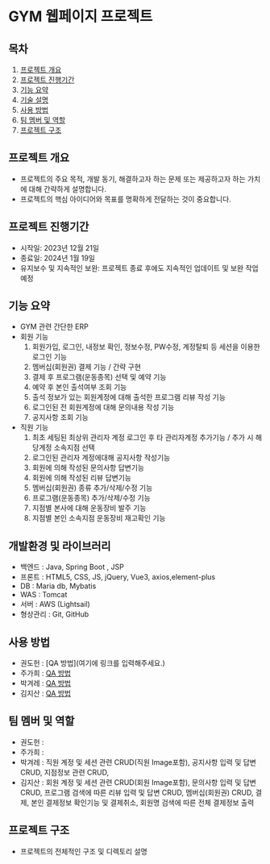 # GYM 웹페이지 프로젝트

## 목차
1. [프로젝트 개요](#프로젝트-개요)
2. [프로젝트 진행기간](#프로젝트-진행기간)
3. [기능 요약](#기능-요약)
4. [기술 설명](#개발-환경-및-라이브러리)
5. [사용 방법](#사용-방법)
6. [팀 멤버 및 역할](#팀-멤버-및-역할)
7. [프로젝트 구조](#프로젝트-구조)

## 프로젝트 개요
- 프로젝트의 주요 목적, 개발 동기, 해결하고자 하는 문제 또는 제공하고자 하는 가치에 대해 간략하게 설명합니다.
- 프로젝트의 핵심 아이디어와 목표를 명확하게 전달하는 것이 중요합니다.

## 프로젝트 진행기간
- 시작일: 2023년 12월 21일
- 종료일: 2024년 1월 19일
- 유지보수 및 지속적인 보완: 프로젝트 종료 후에도 지속적인 업데이트 및 보완 작업 예정

## 기능 요약
- GYM 관련 간단한 ERP 
- 회원 기능
  1) 회원가입, 로그인, 내정보 확인, 정보수정, PW수정, 계정탈퇴 등 세션을 이용한 로그인 기능
  2) 멤버십(회원권) 결제 기능 / 간략 구현
  3) 결제 후 프로그램(운동종목) 선택 및 예약 기능
  4) 예약 후 본인 출석여부 조회 기능
  5) 출석 정보가 있는 회원계정에 대해 출석한 프로그램 리뷰 작성 기능
  6) 로그인된 전 회원계정에 대해 문의내용 작성 기능
  7) 공지사항 조회 기능
- 직원 기능
  1) 최초 세팅된 최상위 관리자 계정 로그인 후 타 관리자계정 추가기능 / 추가 시 해당계정 소속지점 선택
  2) 로그인된 관리자 계정에대해 공지사항 작성기능
  3) 회원에 의해 작성된 문의사항 답변기능
  4) 회원에 의해 작성된 리뷰 답변기능
  5) 멤버십(회원권) 종류 추가/삭제/수정 기능
  6) 프로그램(운동종목) 추가/삭제/수정 기능
  7) 지점별 본사에 대해 운동장비 발주 기능
  8) 지점별 본인 소속지점 운동장비 재고확인 기능


## 개발환경 및 라이브러리
- 백엔드 : Java, Spring Boot , JSP
- 프론트 : HTML5, CSS, JS, jQuery, Vue3, axios,element-plus
- DB : Maria db, Mybatis
- WAS : Tomcat
- 서버 : AWS (Lightsail)
- 형상관리 : Git, GitHub
 
## 사용 방법
- 권도헌 : [QA 방법](여기에 링크를 입력해주세요.)
- 주가희 : [QA 방법](https://peppermint-falcon-0f8.notion.site/QA-cd71c15e40a6481e9148e4c23cc9f887?pvs=4)
- 박겨레 : [QA 방법](https://www.notion.so/QA-490d756e34c24713b3cd68c75ca8229a?pvs=4)
- 김지산 : [QA 방법](https://peppermint-falcon-0f8.notion.site/QA-3ac3df88996f479da47d4dfe7712d757?pvs=4)
  
## 팀 멤버 및 역할
- 권도헌 : 
- 주가희 : 
- 박겨레 : 직원 계정 및 세션 관련 CRUD(직원 Image포함), 공지사항 입력 및 답변 CRUD, 지점정보 관련 CRUD, 
- 김지산 : 회원 계정 및 세션 관련 CRUD(회원 Image포함), 문의사항 입력 및 답변 CRUD, 프로그램 검색에 따른 리뷰 입력 및 답변 CRUD, 멤버십(회원권) CRUD, 결제, 본인 결제정보 확인기능 및 결제취소, 회원명 검색에 따른 전체 결제정보 출력

## 프로젝트 구조
- 프로젝트의 전체적인 구조 및 디렉토리 설명


